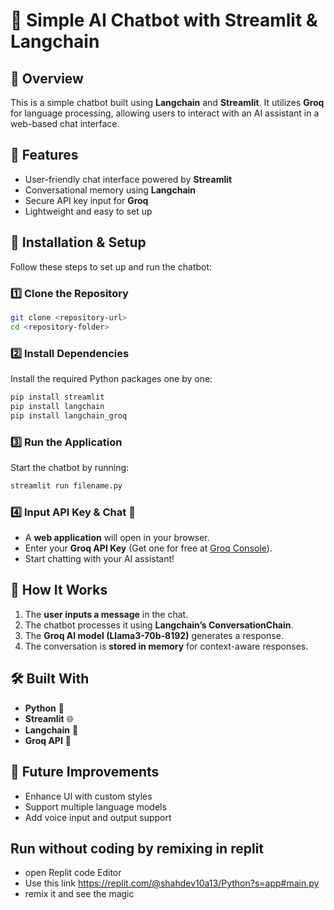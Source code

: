 # 🤖 Simple AI Chatbot with Streamlit & Langchain

## 🚀 Overview
This is a simple chatbot built using **Langchain** and **Streamlit**. It utilizes **Groq** for language processing, allowing users to interact with an AI assistant in a web-based chat interface.

## 📌 Features
- User-friendly chat interface powered by **Streamlit**
- Conversational memory using **Langchain**
- Secure API key input for **Groq**
- Lightweight and easy to set up

## 🔧 Installation & Setup
Follow these steps to set up and run the chatbot:

### 1️⃣ Clone the Repository
```sh
git clone <repository-url>
cd <repository-folder>
```

### 2️⃣ Install Dependencies
Install the required Python packages one by one:
```sh
pip install streamlit
pip install langchain
pip install langchain_groq
```

### 3️⃣ Run the Application
Start the chatbot by running:
```sh
streamlit run filename.py
```

### 4️⃣ Input API Key & Chat 💬
- A **web application** will open in your browser.
- Enter your **Groq API Key** (Get one for free at [Groq Console](https://console.groq.com/playground)).
- Start chatting with your AI assistant!

## 📜 How It Works
1. The **user inputs a message** in the chat.
2. The chatbot processes it using **Langchain’s ConversationChain**.
3. The **Groq AI model (Llama3-70b-8192)** generates a response.
4. The conversation is **stored in memory** for context-aware responses.

## 🛠️ Built With
- **Python** 🐍
- **Streamlit** 🌐
- **Langchain** 🔗
- **Groq API** 🤖

## 🎯 Future Improvements
- Enhance UI with custom styles
- Support multiple language models
- Add voice input and output support

## Run without coding by remixing in replit
- open Replit code Editor
- Use this link https://replit.com/@shahdev10a13/Python?s=app#main.py
- remix it and see the magic